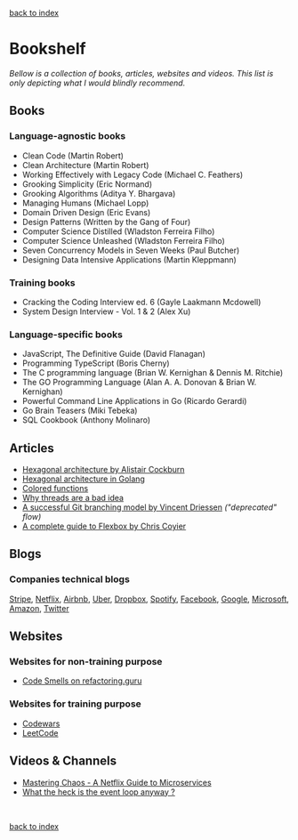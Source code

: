 [back to index](../README.md)

# Bookshelf

*Bellow is a collection of books, articles, websites and videos. This list is only depicting what I would blindly recommend.*

## Books

### Language-agnostic books

- Clean Code (Martin Robert)
- Clean Architecture (Martin Robert)
- Working Effectively with Legacy Code (Michael C. Feathers)
- Grooking Simplicity (Eric Normand)
- Grooking Algorithms (Aditya Y. Bhargava)
- Managing Humans (Michael Lopp)
- Domain Driven Design (Eric Evans)
- Design Patterns (Written by the Gang of Four)
- Computer Science Distilled (Wladston Ferreira Filho)
- Computer Science Unleashed (Wladston Ferreira Filho)
- Seven Concurrency Models in Seven Weeks (Paul Butcher)
- Designing Data Intensive Applications (Martin Kleppmann)

### Training books

- Cracking the Coding Interview ed. 6 (Gayle Laakmann Mcdowell)
- System Design Interview - Vol. 1 & 2 (Alex Xu)

### Language-specific books

- JavaScript, The Definitive Guide (David Flanagan)
- Programming TypeScript (Boris Cherny)
- The C programming language (Brian W. Kernighan & Dennis M. Ritchie)
- The GO Programming Language (Alan A. A. Donovan & Brian W. Kernighan)
- Powerful Command Line Applications in Go (Ricardo Gerardi)
- Go Brain Teasers (Miki Tebeka)
- SQL Cookbook (Anthony Molinaro)

## Articles

- [Hexagonal architecture by Alistair Cockburn](https://alistair.cockburn.us/hexagonal-architecture/)
- [Hexagonal architecture in Golang](https://medium.com/@matiasvarela/hexagonal-architecture-in-go-cfd4e436faa3)
- [Colored functions](https://journal.stuffwithstuff.com/2015/02/01/what-color-is-your-function/)
- [Why threads are a bad idea](https://web.stanford.edu/~ouster/cgi-bin/papers/threads.pdf)
- [A successful Git branching model by Vincent Driessen](https://nvie.com/posts/a-successful-git-branching-model/) *("deprecated" flow)*
- [A complete guide to Flexbox by Chris Coyier](https://css-tricks.com/snippets/css/a-guide-to-flexbox/)

## Blogs

### Companies technical blogs

[Stripe](https://stripe.com/blog/engineering), 
[Netflix](https://netflixtechblog.com/), 
[Airbnb](https://medium.com/airbnb-engineering),
[Uber](https://eng.uber.com/),
[Dropbox](https://dropbox.tech/),
[Spotify](https://engineering.atspotify.com/),
[Facebook](https://engineering.fb.com/),
[Google](https://developers.google.com/web/updates/),
[Microsoft](https://devblogs.microsoft.com/),
[Amazon](https://developer.amazon.com/blogs),
[Twitter](https://blog.twitter.com/engineering/en_us.html)

## Websites

### Websites for non-training purpose

- [Code Smells on refactoring.guru](https://refactoring.guru/refactoring/smells)

### Websites for training purpose

- [Codewars](https://www.codewars.com/)
- [LeetCode](https://leetcode.com/)

## Videos & Channels

- [Mastering Chaos - A Netflix Guide to Microservices](https://www.youtube.com/watch?v=CZ3wIuvmHeM)
- [What the heck is the event loop anyway ?](https://www.youtube.com/watch?v=8aGhZQkoFbQ)

<p><br/></p>

[back to index](../README.md)
